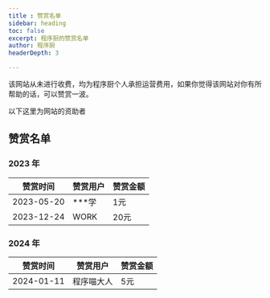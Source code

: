 ```yaml
---
title : 赞赏名单
sidebar: heading
toc: false
excerpt: 程序厨的赞赏名单
author: 程序厨
headerDepth: 3

---
```



该网站从未进行收费，均为程序厨个人承担运营费用，如果你觉得该网站对你有所帮助的话，可以赞赏一波。

以下这里为网站的资助者

## 赞赏名单

### 2023 年

|  赞赏时间   | 赞赏用户  |  赞赏金额  |
|  ----  | ----  | ----  |
| 2023-05-20  | ***学 | 1元
| 2023-12-24  | WORK | 20元

### 2024 年
|  赞赏时间   | 赞赏用户  |  赞赏金额  |
|  ----  | ----  | ----  |
| 2024-01-11  | 程序喵大人 | 5元

